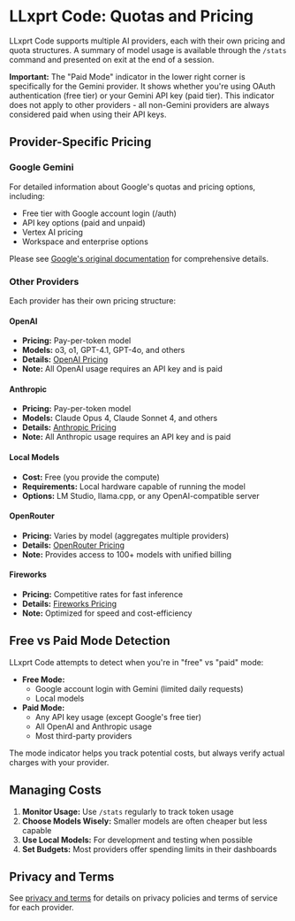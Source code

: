 # LLxprt Code: Quotas and Pricing

LLxprt Code supports multiple AI providers, each with their own pricing and quota structures. A summary of model usage is available through the `/stats` command and presented on exit at the end of a session.

**Important:** The "Paid Mode" indicator in the lower right corner is specifically for the Gemini provider. It shows whether you're using OAuth authentication (free tier) or your Gemini API key (paid tier). This indicator does not apply to other providers - all non-Gemini providers are always considered paid when using their API keys.

## Provider-Specific Pricing

### Google Gemini

For detailed information about Google's quotas and pricing options, including:

- Free tier with Google account login (/auth)
- API key options (paid and unpaid)
- Vertex AI pricing
- Workspace and enterprise options

Please see [Google's original documentation](https://github.com/google-gemini/gemini-cli/blob/main/docs/quota-and-pricing.md) for comprehensive details.

### Other Providers

Each provider has their own pricing structure:

#### OpenAI

- **Pricing:** Pay-per-token model
- **Models:** o3, o1, GPT-4.1, GPT-4o, and others
- **Details:** [OpenAI Pricing](https://openai.com/pricing)
- **Note:** All OpenAI usage requires an API key and is paid

#### Anthropic

- **Pricing:** Pay-per-token model
- **Models:** Claude Opus 4, Claude Sonnet 4, and others
- **Details:** [Anthropic Pricing](https://www.anthropic.com/pricing)
- **Note:** All Anthropic usage requires an API key and is paid

#### Local Models

- **Cost:** Free (you provide the compute)
- **Requirements:** Local hardware capable of running the model
- **Options:** LM Studio, llama.cpp, or any OpenAI-compatible server

#### OpenRouter

- **Pricing:** Varies by model (aggregates multiple providers)
- **Details:** [OpenRouter Pricing](https://openrouter.ai/models)
- **Note:** Provides access to 100+ models with unified billing

#### Fireworks

- **Pricing:** Competitive rates for fast inference
- **Details:** [Fireworks Pricing](https://fireworks.ai/pricing)
- **Note:** Optimized for speed and cost-efficiency

## Free vs Paid Mode Detection

LLxprt Code attempts to detect when you're in "free" vs "paid" mode:

- **Free Mode:**
  - Google account login with Gemini (limited daily requests)
  - Local models
- **Paid Mode:**
  - Any API key usage (except Google's free tier)
  - All OpenAI and Anthropic usage
  - Most third-party providers

The mode indicator helps you track potential costs, but always verify actual charges with your provider.

## Managing Costs

1. **Monitor Usage:** Use `/stats` regularly to track token usage
2. **Choose Models Wisely:** Smaller models are often cheaper but less capable
3. **Use Local Models:** For development and testing when possible
4. **Set Budgets:** Most providers offer spending limits in their dashboards

## Privacy and Terms

See [privacy and terms](./tos-privacy.md) for details on privacy policies and terms of service for each provider.

